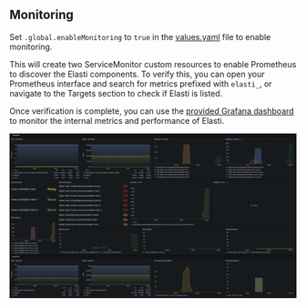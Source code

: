 ## Monitoring

Set `.global.enableMonitoring` to `true` in the [values.yaml](https://github.com/truefoundry/elasti/blob/main/charts/elasti/values.yaml) file to enable monitoring.

This will create two ServiceMonitor custom resources to enable Prometheus to discover the Elasti components. To verify this, you can open your Prometheus interface and search for metrics prefixed with `elasti_`, or navigate to the Targets section to check if Elasti is listed.

Once verification is complete, you can use the [provided Grafana dashboard](https://github.com/truefoundry/elasti/blob/main/playground/infra/elasti-dashboard.yaml) to monitor the internal metrics and performance of Elasti.

<div align="center">
<img src="./assets/grafana-dashboard.png" width="800px">
</div>